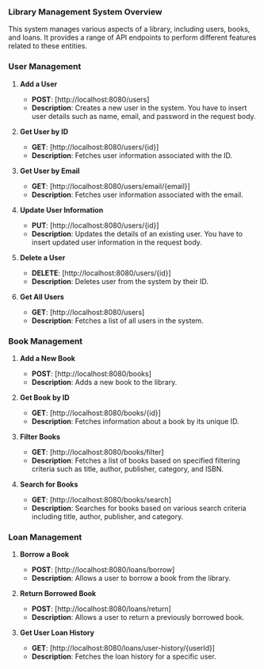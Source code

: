  ### **Library Management System Overview**
 
This system manages various aspects of a library, including users, books, and loans. It provides a range of API endpoints to perform different features related to these entities.

### **User Management**

1. **Add a User**
   - **POST**: [http://localhost:8080/users]
   - **Description**: Creates a new user in the system. You have to insert user details such as name, email, and password in the request body.

2. **Get User by ID**
   - **GET**: [http://localhost:8080/users/{id}]
   - **Description**: Fetches user information associated with the ID.

3. **Get User by Email**
   - **GET**: [http://localhost:8080/users/email/{email}]
   - **Description**: Fetches user information associated with the email. 

4. **Update User Information**
   - **PUT**: [http://localhost:8080/users/{id}]
   - **Description**: Updates the details of an existing user. You have to insert updated user information in the request body. 

5. **Delete a User**
   - **DELETE**: [http://localhost:8080/users/{id}]
   - **Description**: Deletes user from the system by their ID. 

6. **Get All Users**
   - **GET**: [http://localhost:8080/users]
   - **Description**: Fetches a list of all users in the system.

### **Book Management**

1. **Add a New Book**
   - **POST**: [http://localhost:8080/books]
   - **Description**: Adds a new book to the library. 

2. **Get Book by ID**
   - **GET**: [http://localhost:8080/books/{id}]
   - **Description**: Fetches information about a book by its unique ID.

3. **Filter Books**
   - **GET**: [http://localhost:8080/books/filter]
   - **Description**: Fetches a list of books based on specified filtering criteria such as title, author, publisher, category, and ISBN.

4. **Search for Books**
   - **GET**: [http://localhost:8080/books/search]
   - **Description**: Searches for books based on various search criteria including title, author, publisher, and category.

### **Loan Management**

1. **Borrow a Book**
   - **POST**: [http://localhost:8080/loans/borrow]
   - **Description**: Allows a user to borrow a book from the library. 

2. **Return Borrowed Book**
   - **POST**: [http://localhost:8080/loans/return]
   - **Description**: Allows a user to return a previously borrowed book.

3. **Get User Loan History**
   - **GET**: [http://localhost:8080/loans/user-history/{userId}]
   - **Description**: Fetches the loan history for a specific user.


